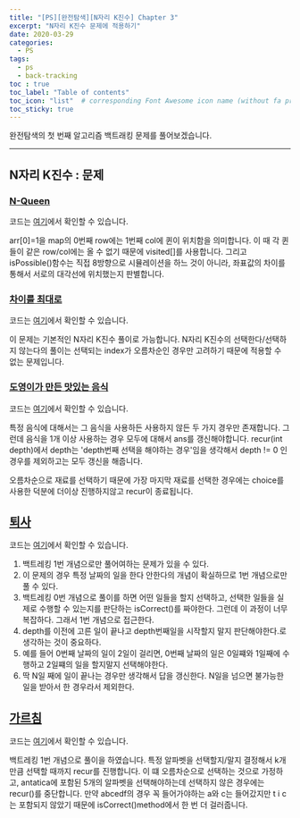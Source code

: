 ```yaml
---
title: "[PS][완전탐색][N자리 K진수] Chapter 3"
excerpt: "N자리 K진수 문제에 적용하기"
date: 2020-03-29
categories:
  - PS
tags:
  - ps 
  - back-tracking
toc : true
toc_label: "Table of contents"
toc_icon: "list"  # corresponding Font Awesome icon name (without fa prefix)
toc_sticky: true
---
```


완전탐색의 첫 번째 알고리즘 백트래킹 문제를 풀어보겠습니다.   
- - -

## N자리 K진수 : 문제

### [N-Queen](https://www.acmicpc.net/problem/9663)

코드는 [여기](https://gist.github.com/niklasjang/2fa0b46c78e8fc831b019b807b261fd6)에서 확인할 수 있습니다.  

arr[0]=1을 map의 0번째 row에는 1번째 col에 퀸이 위치함을 의미합니다. 이 때 각 퀸들이 같은 row/col에는 올 수 없기 때문에 visited[]를 사용합니다. 그리고 isPossible()함수는 직접 8방향으로 시뮬레이션을 하느 것이 아니라, 좌표값의 차이를 통해서 서로의 대각선에 위치했는지 판별합니다.  

### [차이를 최대로](https://www.acmicpc.net/problem/10819)

코드는 [여기](https://gist.github.com/niklasjang/a5db9d774aad4b4e374902f42751c097)에서 확인할 수 있습니다.  

이 문제는 기본적인 N자리 K진수 풀이로 가능합니다. N자리 K진수의 선택한다/선택하지 않는다의 풀이는 선택되는 index가 오름차순인 경우만 고려하기 때문에 적용할 수 없는 문제입니다.

### [도영이가 만든 맛있는 음식](https://www.acmicpc.net/problem/2961)

코드는 [여기](https://gist.github.com/niklasjang/6c4333c0fd360ad0d421847abf0e470f)에서 확인할 수 있습니다.  

특정 음식에 대해서는 그 음식을 사용하든 사용하지 않든 두 가지 경우만 존재합니다. 그런데 음식을 1개 이상 사용하는 경우 모두에 대해서 ans를 갱신해야합니다. recur(int depth)에서 depth는 'depth번째 선택을 해야하는 경우'임을 생각해서 depth != 0 인 경우를 제외하고는 모두 갱신을 해줍니다.  

오름차순으로 재료를 선택하기 때문에 가장 마지막 재료를 선택한 경우에는 choice를 사용한 덕분에 더이상 진행하지않고 recur이 종료됩니다.  


## [퇴사](https://www.acmicpc.net/problem/14501)

코드는 [여기](https://gist.github.com/niklasjang/6c4333c0fd360ad0d421847abf0e470f)에서 확인할 수 있습니다.  

1. 백트레킹 1번 개념으로만 풀어여하는 문제가 있을 수 있다.
1. 이 문제의 경우 특정 날짜의 일을 한다 안한다의 개념이 확실하므로 1번 개념으로만 풀 수 있다. 
1. 백트레킹 0번 개념으로 풀이를 하면 어떤 일들을 할지 선택하고, 선택한 일들을 실제로 수행할 수 있는지를 판단하는 isCorrect()를 짜야한다. 그런데 이 과정이 너무 복잡하다. 그래서 1번 개념으로 접근한다. 
1. depth를 이전에 고른 일이 끝나고 depth번째일을 시작할지 말지 판단해야한다.로 생각하는 것이 중요하다.
1. 예를 들어 0번째 날짜의 일이 2일이 걸리면, 0번째 날짜의 일은 0일쨰와 1일째에 수행하고 2일쨰의 일을 할지말지 선택해야한다. 
1. 딱 N일 째에 일이 끝나는 경우만 생각해서 답을 갱신한다. N일을 넘으면 불가능한 일을 받아서 한 경우라서 제외한다. 

## [가르침](https://www.acmicpc.net/problem/1062)

코드는 [여기](https://gist.github.com/niklasjang/20ddcc35dacc134b00579431910e865f)에서 확인할 수 있습니다.  

백트레킹 1번 개념으로 풀이을 하였습니다. 특정 알파벳을 선택할지/말지 결정해서 k개만큼 선택할 때까지 recur를 진행합니다. 이 떄 오름차순으로 선택하는 것으로 가정하고, antatica에 포함된 5개의 알파벳을 선택해야하는데 선택하지 않은 경우에는 recur()를 중단합니다. 만약 abcedf의 경우 꼭 들어가야하는 a와 c는 들어갔지만 t i c는 포함되지 않았기 때문에 isCorrect()method에서 한 번 더 걸러줍니다.  



